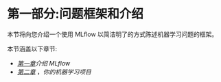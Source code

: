 <title>B16783_Section1_Final_SB_epub</title>

# 第一部分:问题框架和介绍

本节将向您介绍一个使用 MLflow 以简洁明了的方式陈述机器学习问题的框架。

本节涵盖以下章节:

*   [*第一章*](B16783_01_Final_SB_epub.xhtml#_idTextAnchor015)*介绍 MLflow*
*   [*第二章*](B16783_02_Final_SB_epub.xhtml#_idTextAnchor030) ，*你的机器学习项目*